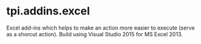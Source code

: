 # tpi.addins.excel
Excel add-ins which helps to make an action more easier to execute (serve as a shorcut action). Build using Visual Studio 2015 for MS Excel 2013.
